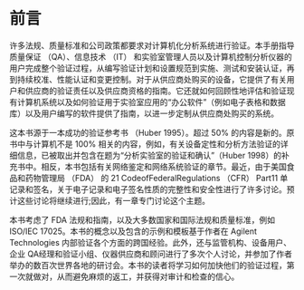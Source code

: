 
# 前言  

<p>
许多法规、质量标准和公司政策都要求对计算机化分析系统进行验证。本手册指导质量保证 （QA）、信息技术 （IT） 和实验室管理人员以及计算机控制分析仪器的用户完成整个验证过程，从编写验证计划和设置规范到实施、测试和安装认证，再到持续校准、性能认证和变更控制。对于从供应商处购买的设备，它提供了有关用户和供应商的验证责任以及供应商资格的指南。它还就如何回顾性地评估和验证现有计算机系统以及如何验证用于实验室应用的“办公软件”（例如电子表格和数据库）以及用户编写的软件提供了指南，以进一步定制从供应商处购买的系统。

</p>

这本书源于一本成功的验证参考书 （Huber 1995）。超过 50% 的内容是新的。原书中与计算机不是 100% 相关的内容，例如，有关设备定性和分析方法验证的详细信息，已被取出并包含在题为“分析实验室的验证和确认”（Huber 1998）的补充书中。相反，本书包括有关网络鉴定和网络系统验证的章节。最近，由于美国食品和药物管理局 （FDA） 的 21 CodeofFederalRegulations （CFR） Part11 单记录和签名，关于电子记录和电子签名性质的完整性和安全性进行了许多讨论。预计这些讨论将继续进行;因此，有一章专门讨论这个主题。

本书考虑了 FDA 法规和指南，以及大多数国家和国际法规和质量标准，例如 ISO/IEC 17025。本书的概念以及包含的示例和模板基于作者在 Agilent Technologies 内部验证各个方面的跨国经验。此外，还与监管机构、设备用户、企业 QA经理和验证小组、仪器供应商和顾问进行了多次个人讨论，并参加了作者举办的数百次世界各地的研讨会。本书的读者将学习如何加快他们的验证过程，第一次就做对，从而避免麻烦的返工，并获得对审计和检查的信心。

